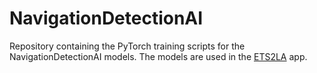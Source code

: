# NavigationDetectionAI
Repository containing the PyTorch training scripts for the NavigationDetectionAI models.
The models are used in the [ETS2LA](https://github.com/ETS2LA) app.